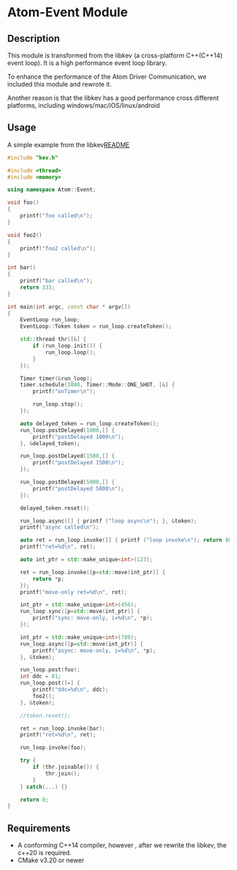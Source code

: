 # Atom-Event Module

## Description

This module is transformed from the libkev (a cross-platform C++(C++14) event loop). It is a high performance event loop library.

To enhance the performance of the Atom Driver Communication, we included this module and rewrote it.

Another reason is that the libkev has a good performance cross different platforms, including windows/mac/iOS/linux/android

## Usage

A simple example from the libkev[README](README.md)

```cpp
#include "kev.h"

#include <thread>
#include <memory>

using namespace Atom::Event;

void foo()
{
    printf("foo called\n");
}

void foo2()
{
    printf("foo2 called\n");
}

int bar()
{
    printf("bar called\n");
    return 333;
}

int main(int argc, const char * argv[])
{
    EventLoop run_loop;
    EventLoop::Token token = run_loop.createToken();

    std::thread thr([&] {
        if (run_loop.init()) {
            run_loop.loop();
        }
    });

    Timer timer(&run_loop);
    timer.schedule(3000, Timer::Mode::ONE_SHOT, [&] {
        printf("onTimer\n");

        run_loop.stop();
    });

    auto delayed_token = run_loop.createToken();
    run_loop.postDelayed(1000,[] {
        printf("postDelayed 1000\n");
    }, &delayed_token);

    run_loop.postDelayed(1500,[] {
        printf("postDelayed 1500\n");
    });

    run_loop.postDelayed(5000,[] {
        printf("postDelayed 5000\n");
    });

    delayed_token.reset();

    run_loop.async([] { printf ("loop async\n"); }, &token);
    printf("async called\n");

    auto ret = run_loop.invoke([] { printf ("loop invoke\n"); return 88; });
    printf("ret=%d\n", ret);

    auto int_ptr = std::make_unique<int>(123);

    ret = run_loop.invoke([p=std::move(int_ptr)] {
        return *p;
    });
    printf("move-only ret=%d\n", ret);

    int_ptr = std::make_unique<int>(456);
    run_loop.sync([p=std::move(int_ptr)] {
        printf("sync: move-only, i=%d\n", *p);
    });

    int_ptr = std::make_unique<int>(789);
    run_loop.async([p=std::move(int_ptr)] {
        printf("async: move-only, i=%d\n", *p);
    }, &token);

    run_loop.post(foo);
    int ddc = 81;
    run_loop.post([=] {
        printf("ddc=%d\n", ddc);
        foo2();
    }, &token);

    //token.reset();

    ret = run_loop.invoke(bar);
    printf("ret=%d\n", ret);

    run_loop.invoke(foo);

    try {
        if (thr.joinable()) {
            thr.join();
        }
    } catch(...) {}

    return 0;
}
```

## Requirements

- A conforming C++14 compiler, however , after we rewrite the libkev, the c++20 is required.
- CMake v3.20 or newer
